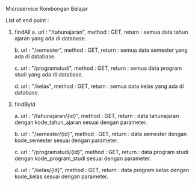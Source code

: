 Microservice Rombongan Belajar

List of end point :

1. findAll 
	a.	url    : "/tahunajaran",
		method : GET,
		return : semua data tahun ajaran yang ada di database.
	
		
	b.  url    : "/semester",
		method : GET,
		return : semua data semester yang ada di database.
	
	
	c.  url    : "/programstudi",
		method : GET,
		return : semua data program studi yang ada di database.
	
	
	d.  url    : "/kelas",
		method : GET,
		return : semua data kelas yang ada di database.
		
2. findById

	a.  url		: "/tahunajaran/{id}",
		method	: GET,
		return	: data tahunajaran dengan kode_tahun_ajaran sesuai dengan parameter.

	b.  url		: "/semester/{id}",
		method	: GET,
		return	: data semester dengan kode_semester sesuai dengan parameter.

	c.  url		: "/programstudi/{id}",
		method	: GET,
		return	: data program studi dengan kode_program_studi sesuai dengan parameter.

	d.  url		: "/kelas/{id}",
		method	: GET,
		return	: data program kelas dengan kode_kelas sesuai dengan parameter.

